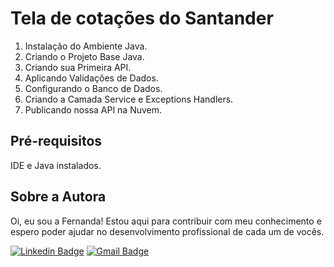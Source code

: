 # Tela de cotações do Santander
1. Instalação do Ambiente Java.
2. Criando o Projeto Base Java.
3. Criando sua Primeira API.
4. Aplicando Validações de Dados.
5. Configurando o Banco de Dados.
6. Criando a Camada Service e Exceptions Handlers.
7. Publicando nossa API na Nuvem.

## Pré-requisitos
IDE e Java instalados.

## Sobre a Autora
Oi, eu sou a Fernanda! Estou aqui para contribuir com meu conhecimento e espero poder ajudar no desenvolvimento profissional de cada um de vocês.

[![Linkedin Badge](https://img.shields.io/badge/-Fernanda_Maki_Hirose-blue?style=flat-square&logo=Linkedin&logoColor=white&link=https://www.linkedin.com/in/fernanda-maki-hirose-801117208/)](https://www.linkedin.com/in/fernanda-maki-hirose-801117208/)  [![Gmail Badge](https://img.shields.io/badge/-femahi2020@gmail.com-c14438?style=flat-square&logo=Gmail&logoColor=white&link=mailto:femahi2020@gmail.com)](mailto:femahi2020@gmail.com)


